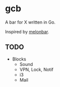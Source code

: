 # gcb

A bar for X written in Go.

Inspired by [melonbar](https://github.com/onodera-punpun/melonbar).

## TODO

- Blocks
  - Sound
  - VPN, Lock, Notif
  - i3
  - Mail
